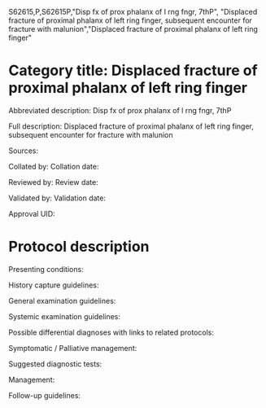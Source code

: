 S62615,P,S62615P,"Disp fx of prox phalanx of l rng fngr, 7thP", "Displaced fracture of proximal phalanx of left ring finger, subsequent encounter for fracture with malunion","Displaced fracture of proximal phalanx of left ring finger"
# Category title: Displaced fracture of proximal phalanx of left ring finger

Abbreviated description: Disp fx of prox phalanx of l rng fngr, 7thP

Full description: Displaced fracture of proximal phalanx of left ring finger, subsequent encounter for fracture with malunion

Sources:

Collated by:
Collation date:

Reviewed by:
Review date:

Validated by:
Validation date:

Approval UID:

# Protocol description

Presenting conditions:

History capture guidelines:

General examination guidelines:

Systemic examination guidelines:

Possible differential diagnoses with links to related protocols:

Symptomatic / Palliative management:

Suggested diagnostic tests:

Management:

Follow-up guidelines:
